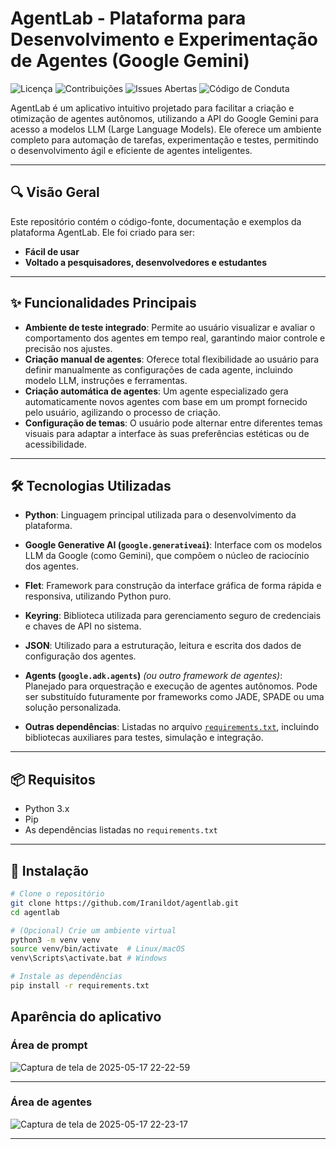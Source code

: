 # AgentLab - Plataforma para Desenvolvimento e Experimentação de Agentes (Google Gemini)

![Licença](https://img.shields.io/badge/licence-MIT-blue.svg)
![Contribuições](https://img.shields.io/badge/contributions-welcome-brightgreen.svg)
![Issues Abertas](https://img.shields.io/github/issues/Iranildot/agentlab)
![Código de Conduta](https://img.shields.io/badge/code%20of%20conduct-enforced-brightgreen)

AgentLab é um aplicativo intuitivo projetado para facilitar a criação e otimização de agentes autônomos, utilizando a API do Google Gemini para acesso a modelos LLM (Large Language Models). Ele oferece um ambiente completo para automação de tarefas, experimentação e testes, permitindo o desenvolvimento ágil e eficiente de agentes inteligentes.


---

## 🔍 Visão Geral

Este repositório contém o código-fonte, documentação e exemplos da plataforma AgentLab. Ele foi criado para ser:

- **Fácil de usar**
- **Voltado a pesquisadores, desenvolvedores e estudantes**

---

## ✨ Funcionalidades Principais

- **Ambiente de teste integrado**: Permite ao usuário visualizar e avaliar o comportamento dos agentes em tempo real, garantindo maior controle e precisão nos ajustes.
- **Criação manual de agentes**: Oferece total flexibilidade ao usuário para definir manualmente as configurações de cada agente, incluindo modelo LLM, instruções e ferramentas.
- **Criação automática de agentes**: Um agente especializado gera automaticamente novos agentes com base em um prompt fornecido pelo usuário, agilizando o processo de criação.
- **Configuração de temas**: O usuário pode alternar entre diferentes temas visuais para adaptar a interface às suas preferências estéticas ou de acessibilidade.

---

## 🛠️ Tecnologias Utilizadas

- **Python**: Linguagem principal utilizada para o desenvolvimento da plataforma.

- **Google Generative AI (`google.generativeai`)**: Interface com os modelos LLM da Google (como Gemini), que compõem o núcleo de raciocínio dos agentes.

- **Flet**: Framework para construção da interface gráfica de forma rápida e responsiva, utilizando Python puro.

- **Keyring**: Biblioteca utilizada para gerenciamento seguro de credenciais e chaves de API no sistema.

- **JSON**: Utilizado para a estruturação, leitura e escrita dos dados de configuração dos agentes.

- **Agents (`google.adk.agents`)** *(ou outro framework de agentes)*: Planejado para orquestração e execução de agentes autônomos. Pode ser substituído futuramente por frameworks como JADE, SPADE ou uma solução personalizada.

- **Outras dependências**: Listadas no arquivo [`requirements.txt`](requirements.txt), incluindo bibliotecas auxiliares para testes, simulação e integração.


---

## 📦 Requisitos

- Python 3.x
- Pip
- As dependências listadas no `requirements.txt`

---

## 🚀 Instalação

```bash
# Clone o repositório
git clone https://github.com/Iranildot/agentlab.git
cd agentlab

# (Opcional) Crie um ambiente virtual
python3 -m venv venv
source venv/bin/activate  # Linux/macOS
venv\Scripts\activate.bat # Windows

# Instale as dependências
pip install -r requirements.txt
```

## Aparência do aplicativo

### Área de prompt

![Captura de tela de 2025-05-17 22-22-59](https://github.com/user-attachments/assets/318a3705-7288-45a2-9248-dbeafb2fb7a9)

---

### Área de agentes


![Captura de tela de 2025-05-17 22-23-17](https://github.com/user-attachments/assets/6dbcb6fc-59b3-44ab-91d7-eccc781fa2cd)

---
